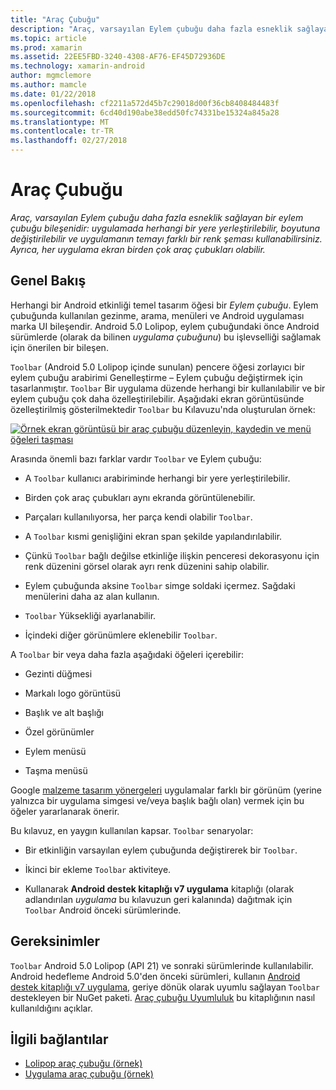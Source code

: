 ```yaml
---
title: "Araç Çubuğu"
description: "Araç, varsayılan Eylem çubuğu daha fazla esneklik sağlayan bir eylem çubuğu bileşenidir: uygulamada herhangi bir yere yerleştirilebilir, boyutuna değiştirilebilir ve uygulamanın temayı farklı bir renk şeması kullanabilirsiniz. Ayrıca, her uygulama ekran birden çok araç çubukları olabilir."
ms.topic: article
ms.prod: xamarin
ms.assetid: 22EE5FBD-3240-4308-AF76-EF45D72936DE
ms.technology: xamarin-android
author: mgmclemore
ms.author: mamcle
ms.date: 01/22/2018
ms.openlocfilehash: cf2211a572d45b7c29018d00f36cb8408484483f
ms.sourcegitcommit: 6cd40d190abe38edd50fc74331be15324a845a28
ms.translationtype: MT
ms.contentlocale: tr-TR
ms.lasthandoff: 02/27/2018
---
```

# <a name="toolbar"></a>Araç Çubuğu

_Araç, varsayılan Eylem çubuğu daha fazla esneklik sağlayan bir eylem çubuğu bileşenidir: uygulamada herhangi bir yere yerleştirilebilir, boyutuna değiştirilebilir ve uygulamanın temayı farklı bir renk şeması kullanabilirsiniz. Ayrıca, her uygulama ekran birden çok araç çubukları olabilir._


<a name="overview" />
 
## <a name="overview"></a>Genel Bakış

Herhangi bir Android etkinliği temel tasarım öğesi bir *Eylem çubuğu*. Eylem çubuğunda kullanılan gezinme, arama, menüleri ve Android uygulaması marka UI bileşendir. Android 5.0 Lolipop, eylem çubuğundaki önce Android sürümlerde (olarak da bilinen *uygulama çubuğunu*) bu işlevselliği sağlamak için önerilen bir bileşen. 

`Toolbar` (Android 5.0 Lolipop içinde sunulan) pencere öğesi zorlayıcı bir eylem çubuğu arabirimi Genelleştirme &ndash; Eylem çubuğu değiştirmek için tasarlanmıştır. `Toolbar` Bir uygulama düzende herhangi bir kullanılabilir ve bir eylem çubuğu çok daha özelleştirilebilir. Aşağıdaki ekran görüntüsünde özelleştirilmiş gösterilmektedir `Toolbar` bu Kılavuzu'nda oluşturulan örnek: 

[![Örnek ekran görüntüsü bir araç çubuğu düzenleyin, kaydedin ve menü öğeleri taşması](images/01-toolbar-sml.png)](images/01-toolbar.png)

Arasında önemli bazı farklar vardır `Toolbar` ve Eylem çubuğu: 

-   A `Toolbar` kullanıcı arabiriminde herhangi bir yere yerleştirilebilir.

-   Birden çok araç çubukları aynı ekranda görüntülenebilir.

-   Parçaları kullanılıyorsa, her parça kendi olabilir `Toolbar`. 

-   A `Toolbar` kısmi genişliğini ekran span şekilde yapılandırılabilir. 

-   Çünkü `Toolbar` bağlı değilse etkinliğe ilişkin penceresi dekorasyonu için renk düzenini görsel olarak ayrı renk düzenini sahip olabilir. 

-   Eylem çubuğunda aksine `Toolbar` simge soldaki içermez. Sağdaki menülerini daha az alan kullanın. 

-   `Toolbar` Yüksekliği ayarlanabilir. 

-   İçindeki diğer görünümlere eklenebilir `Toolbar`. 

A `Toolbar` bir veya daha fazla aşağıdaki öğeleri içerebilir: 

-   Gezinti düğmesi

-   Markalı logo görüntüsü

-   Başlık ve alt başlığı

-   Özel görünümler

-   Eylem menüsü

-   Taşma menüsü

Google [malzeme tasarım yönergeleri](https://material.google.com/) uygulamalar farklı bir görünüm (yerine yalnızca bir uygulama simgesi ve/veya başlık bağlı olan) vermek için bu öğeler yararlanarak önerir. 

Bu kılavuz, en yaygın kullanılan kapsar. `Toolbar` senaryolar:

-   Bir etkinliğin varsayılan eylem çubuğunda değiştirerek bir `Toolbar`. 

-   İkinci bir ekleme `Toolbar` aktiviteye.

-   Kullanarak **Android destek kitaplığı v7 uygulama** kitaplığı (olarak adlandırılan *uygulama* bu kılavuzun geri kalanında) dağıtmak için `Toolbar` Android önceki sürümlerinde. 

 
<a name="requirements" />
 
## <a name="requirements"></a>Gereksinimler

`Toolbar` Android 5.0 Lolipop (API 21) ve sonraki sürümlerinde kullanılabilir. Android hedefleme Android 5.0'den önceki sürümleri, kullanın [Android destek kitaplığı v7 uygulama](https://www.nuget.org/packages/Xamarin.Android.Support.v7.AppCompat/), geriye dönük olarak uyumlu sağlayan `Toolbar` destekleyen bir NuGet paketi. 
[Araç çubuğu Uyumluluk](~/android/user-interface/controls/tool-bar/toolbar-compatibility.md) bu kitaplığının nasıl kullanıldığını açıklar. 




## <a name="related-links"></a>İlgili bağlantılar

- [Lolipop araç çubuğu (örnek)](https://developer.xamarin.com/samples/monodroid/android5.0/Toolbar/)
- [Uygulama araç çubuğu (örnek)](https://developer.xamarin.com/samples/monodroid/Supportv7/AppCompat/Toolbar/)
